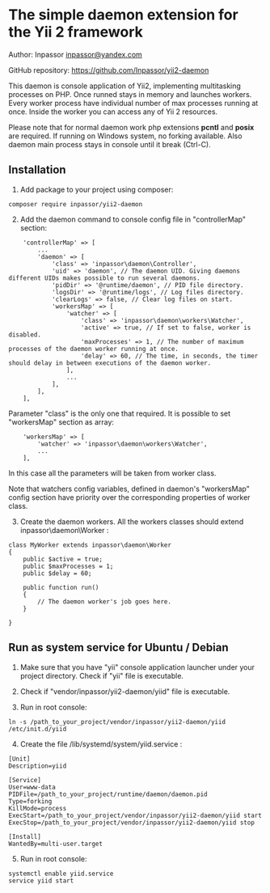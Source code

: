 The simple daemon extension for the Yii 2 framework
===================================================

Author: Inpassor <inpassor@yandex.com>

GitHub repository: https://github.com/Inpassor/yii2-daemon

This daemon is console application of Yii2, implementing multitasking
processes on PHP.
Once runned stays in memory and launches workers.
Every worker process have individual number of max processes running at once.
Inside the worker you can access any of Yii 2 resources. 

Please note that for normal daemon work php extensions **pcntl** and **posix**
are required. If running on Windows system, no forking available.
Also daemon main process stays in console until it break (Ctrl-C).

## Installation

1) Add package to your project using composer:
```
composer require inpassor/yii2-daemon
```

2) Add the daemon command to console config file in "controllerMap" section:
```
    'controllerMap' => [
        ...
        'daemon' => [
            'class' => 'inpassor\daemon\Controller',
            'uid' => 'daemon', // The daemon UID. Giving daemons different UIDs makes possible to run several daemons.
            'pidDir' => '@runtime/daemon', // PID file directory.
            'logsDir' => '@runtime/logs', // Log files directory.
            'clearLogs' => false, // Clear log files on start.
            'workersMap' => [
                'watcher' => [
                    'class' => 'inpassor\daemon\workers\Watcher',
                    'active' => true, // If set to false, worker is disabled.
                    'maxProcesses' => 1, // The number of maximum processes of the daemon worker running at once.
                    'delay' => 60, // The time, in seconds, the timer should delay in between executions of the daemon worker.
                ],
                ...
            ],
        ],
    ],
```

Parameter "class" is the only one that required. It is possible to set
"workersMap" section as array:
```
    'workersMap' => [
        'watcher' => 'inpassor\daemon\workers\Watcher',
        ...
    ],
```
In this case all the parameters will be taken from worker class.

Note that watchers config variables, defined in daemon's "workersMap" config section
have priority over the corresponding properties of worker class.

3) Create the daemon workers. All the workers classes should extend
inpassor\daemon\Worker :
```
class MyWorker extends inpassor\daemon\Worker
{
    public $active = true;
    public $maxProcesses = 1;
    public $delay = 60;

    public function run()
    {
        // The daemon worker's job goes here.
    }

}
```

## Run as system service for Ubuntu / Debian

1) Make sure that you have "yii" console application launcher under your
project directory. Check if "yii" file is executable.

2) Check if "vendor/inpassor/yii2-daemon/yiid" file is executable.

3) Run in root console:
```
ln -s /path_to_your_project/vendor/inpassor/yii2-daemon/yiid /etc/init.d/yiid
```

4) Create the file /lib/systemd/system/yiid.service :
```
[Unit]
Description=yiid
 
[Service]
User=www-data
PIDFile=/path_to_your_project/runtime/daemon/daemon.pid
Type=forking
KillMode=process
ExecStart=/path_to_your_project/vendor/inpassor/yii2-daemon/yiid start
ExecStop=/path_to_your_project/vendor/inpassor/yii2-daemon/yiid stop
 
[Install]
WantedBy=multi-user.target
```

5) Run in root console:
```
systemctl enable yiid.service
service yiid start
```
